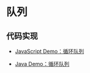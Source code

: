 # 队列

## 代码实现

- [JavaScript Demo：循环队列](/CodeSegment/Queue/CircularQueue.js)

- [Java Demo：循环队列](/CodeSegment/Queue/CircularQueue.java)
